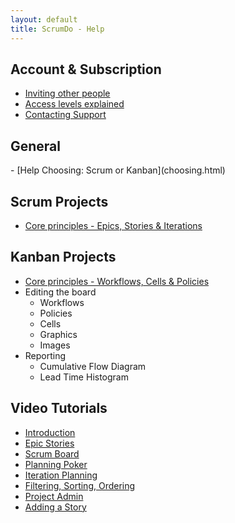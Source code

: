 ```yaml
---
layout: default
title: ScrumDo - Help
---
```


<h2>Account &amp; Subscription</h2>

- <a href="invite.html">Inviting other people</a>
- <a href="invite.html">Access levels explained</a>
- <a href="http://support.scrumdo.com/">Contacting Support</a>


<h2>General</h2>
- [Help Choosing: Scrum or Kanban](choosing.html)

<h2>Scrum Projects</h2>

- <a href="scrum/core.html">Core principles - Epics, Stories &amp; Iterations</a>   



<h2>Kanban Projects</h2>

- <a href="kanban/core.html">Core principles - Workflows, Cells &amp; Policies</a>
- Editing the board
    - Workflows
    - Policies
    - Cells
    - Graphics
    - Images
- Reporting
    - Cumulative Flow Diagram
    - Lead Time Histogram
        
    



<h2>Video Tutorials</h2>

- <a href="introvideo.html">Introduction</a>
- <a href="epicvideo.html">Epic Stories</a>             
- <a href="http://www.youtube.com/watch?v=OrTjkG_pUK0">Scrum Board</a>
- <a href="http://www.youtube.com/watch?v=Xdo4nTgO0FE">Planning Poker</a>
- <a href="http://www.youtube.com/watch?v=BisqxQA_ckA">Iteration Planning</a>
- <a href="http://www.youtube.com/watch?v=ei4CJ6mq0Vg">Filtering, Sorting, Ordering</a>
- <a href="http://www.youtube.com/watch?v=omPTJgvDeiA">Project Admin</a>
- <a href="http://www.youtube.com/watch?v=sW199RSLfIk">Adding a Story</a>



